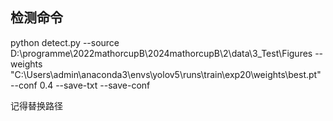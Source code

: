 ## 检测命令
python detect.py --source D:\programme\2022mathorcupB\2024mathorcupB\2\data\3_Test\Figures --weights "C:\Users\admin\anaconda3\envs\yolov5\runs\train\exp20\weights\best.pt" --conf 0.4 --save-txt --save-conf

记得替换路径